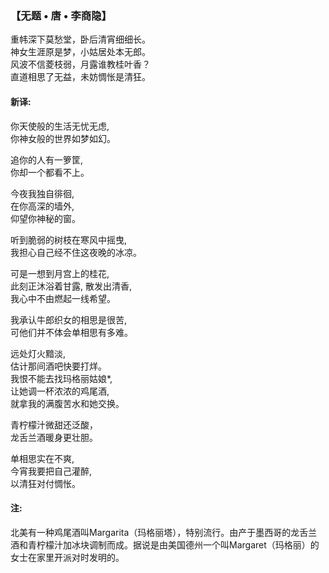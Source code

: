 ### 【无题 • 唐 • 李商隐】

重帏深下莫愁堂，卧后清宵细细长。\
神女生涯原是梦，小姑居处本无郎。\
风波不信菱枝弱，月露谁教桂叶香？\
直道相思了无益，未妨惆怅是清狂。

#### 新译:

你天使般的生活无忧无虑, \
你神女般的世界如梦如幻。

追你的人有一箩筐, \
你却一个都看不上。

今夜我独自徘徊, \
在你高深的墙外,\
仰望你神秘的窗。

听到脆弱的树枝在寒风中摇曳,\
我担心自己经不住这夜晚的冰凉。

可是一想到月宫上的桂花,\
此刻正沐浴着甘露, 散发出清香,\
我心中不由燃起一线希望。

我承认牛郎织女的相思是很苦,\
可他们并不体会单相思有多难。

远处灯火黯淡,\
估计那间酒吧快要打烊。\
我恨不能去找玛格丽姑娘*,\
让她调一杯浓浓的鸡尾酒,\
就拿我的满腹苦水和她交换。

青柠檬汁微甜还泛酸，\
龙舌兰酒暖身更壮胆。

单相思实在不爽, \
今宵我要把自己灌醉,\
以清狂对付惆怅。

#### 注: 
北美有一种鸡尾酒叫Margarita（玛格丽塔），特别流行。由产于墨西哥的龙舌兰酒和青柠檬汁加冰块调制而成。据说是由美国德州一个叫Margaret（玛格丽）的女士在家里开派对时发明的。
